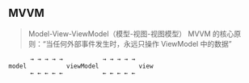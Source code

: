 ## MVVM

> Model-View-ViewModel（模型-视图-视图模型）
> MVVM 的核心原则：“当任何外部事件发生时，永远只操作 ViewModel 中的数据”

```
      → → → → →           → → → → →
model           viewModel           view
      ← ← ← ← ←           ← ← ← ← ←
```
